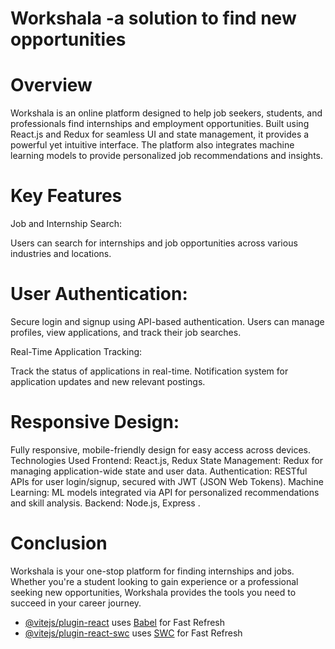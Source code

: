 # Workshala -a solution to find new opportunities

# Overview
Workshala is an online platform designed to help job seekers, students, and professionals find internships and employment opportunities. Built using React.js and Redux for seamless UI and state management, it provides a powerful yet intuitive interface. The platform also integrates machine learning models to provide personalized job recommendations and insights.

# Key Features
Job and Internship Search:

Users can search for internships and job opportunities across various industries and locations.
# User Authentication:

Secure login and signup using API-based authentication.
Users can manage profiles, view applications, and track their job searches.

Real-Time Application Tracking:

Track the status of applications in real-time.
Notification system for application updates and new relevant postings.

# Responsive Design:

Fully responsive, mobile-friendly design for easy access across devices.
Technologies Used
Frontend: React.js, Redux
State Management: Redux for managing application-wide state and user data.
Authentication: RESTful APIs for user login/signup, secured with JWT (JSON Web Tokens).
Machine Learning: ML models integrated via API for personalized recommendations and skill analysis.
Backend: Node.js, Express .

# Conclusion
Workshala is your one-stop platform for finding internships and jobs. Whether you're a student looking to gain experience or a professional seeking new opportunities, Workshala provides the tools you need to succeed in your career journey.

- [@vitejs/plugin-react](https://github.com/vitejs/vite-plugin-react/blob/main/packages/plugin-react/README.md) uses [Babel](https://babeljs.io/) for Fast Refresh
- [@vitejs/plugin-react-swc](https://github.com/vitejs/vite-plugin-react-swc) uses [SWC](https://swc.rs/) for Fast Refresh

